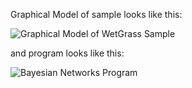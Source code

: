 

Graphical Model of sample looks like this:

![Graphical Model of WetGrass Sample](http://i44.tinypic.com/2hwmtsy.png)

and program looks like this:

![Bayesian Networks Program](http://i44.tinypic.com/1zh16s1.jpg)
